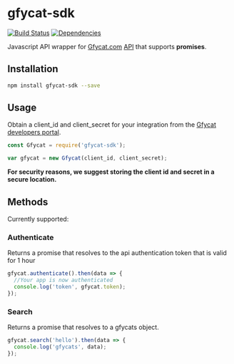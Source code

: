 # gfycat-sdk
[![Build Status](https://api.travis-ci.org/kngroo/gfycat-sdk.svg?branch=master)](https://travis-ci.org/kngroo/gfycat-sdk)
[![Dependencies](https://david-dm.org/kngroo/gfycat-sdk.svg)](https://david-dm.org/kngroo/gfycat-sdk.svg)

Javascript API wrapper for [Gfycat.com](https://gfycat.com) [API](https://developers.gfycat.com) that supports **promises**.


## Installation
```bash
npm install gfycat-sdk --save
```

## Usage
Obtain a client_id and client_secret for your integration from the [Gfycat developers portal](https://developers.gfycat.com/signup/#/apiform).

```javascript
const Gfycat = require('gfycat-sdk');

var gfycat = new Gfycat(client_id, client_secret);
```

**For security reasons, we suggest storing the client id and secret in a secure location.**


## Methods
Currently supported:
### Authenticate
Returns a promise that resolves to the api authentication token that is valid for 1 hour

```javascript
gfycat.authenticate().then(data => {
  //Your app is now authenticated
  console.log('token', gfycat.token);
});
```

### Search
Returns a promise that resolves to a gfycats object.

```javascript
gfycat.search('hello').then(data => {
  console.log('gfycats', data);
});
```
